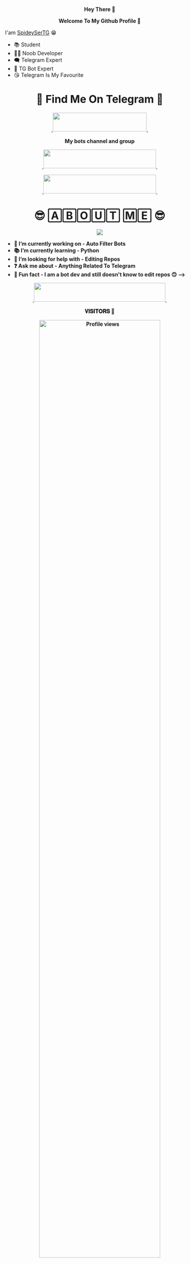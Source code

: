 <p align="center">
<b>Hey There 👋
</b>
</p>
<p align="center">
<b>Welcome To My Github Profile 🥰
</b>
</p>

I'am [SpideySerTG](https://github.com/SpideySerTG) 😁

* 📚 Student
* 👨‍💻 Noob Developer
* 🗨️ Telegram Expert
* 🤖 TG Bot Expert
* 😘 Telegram Is My Favourite

<h1 align="center">
  <b>💬 Find Me On Telegram 💬</b>
</h1>

<p align="center">
  <a href="https://t.me/Spidey_Ser_TG">
    &nbsp;<img src="https://img.shields.io/badge/Spidey-Ser-red?style=flat-square&logo=telegram" width="250" height="50">&nbsp;
  </a>
</p>
<p align="center">
<b>My bots channel and group
<b>
</p>
<p align="center">
<a href="https://t.me/StarkBotz">
    &nbsp;<img src="https://img.shields.io/badge/StarkBotz-Channel-red?style=flat-square&logo=telegram" width="300" height="50">&nbsp;
</a>
</p>
<p align="center">
<a href="https://t.me/Starkbotz_supportgroup">
    &nbsp;<img src="https://img.shields.io/badge/StarkBotz-Group-red?style=flat-square&logo=telegram" width="300" height="50">&nbsp;
</a>
</p>

<h1 align="center">
<b>😎 🄰🄱🄾🅄🅃 🄼🄴 😎</b>
</h1>

<p align="middle">
<img src="https://badgen.net/badge/Name/SpideySer/FF1000FF?icon=awesome&labelColor=0080FF"></a>

- 🔭 I’m currently working on - Auto Filter Bots
- 📚 I’m currently learning - Python
- 🤔 I’m looking for help with - Editing Repos
- ❓️ Ask me about - Anything Related To Telegram
- 🤣 Fun fact - I am a bot dev and still doesn't know to edit repos 🙃
-->


<p align="center">
  <a href="https://t.me/Spidey_Ser_Official">
    &nbsp;<img src="https://img.shields.io/badge/More-About Me-yellow?style=flat-square&logo=telegram" width="350" height="50">&nbsp;
  </a>

<p align="center">
 𝐕𝐈𝐒𝐈𝐓𝐎𝐑𝐒 🧐
</p>
<p align="center">
<img width="80%" src="https://gpvc.arturio.dev/SpideySerTG" alt="Profile views" />
</p>

<p align="center">
<b>Thankyou For Visiting My Profile 🥰
</b>
</p>
